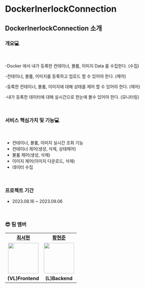 ﻿# DockerInerlockConnection
## DockerInerlockConnection 소개
### 개요💻

<br />

-Docker 에서 내가 등록한 컨테이너, 볼륨, 이미지 Data 를 수집한다. (수집)


-컨테이너, 볼륨, 이미지를 등록하고 업로드 할 수 있어야 한다. (제어)


-등록한 컨테이너, 볼륨, 이미지에 대해 상태를 제어 할 수 있어야 한다. (제어)


-내가 등록한 데이터에 대해 실시간으로 한눈에 볼수 있어야 한다. (모니터링)


<br/>

### 서비스 핵심가치 및 기능💻

<br />

- 컨테이너, 볼륨, 이미지 실시간 조회 기능
- 컨테이너 제어(생성, 삭제, 상태제어)
- 볼륨 제어(생성, 삭제)
- 이미지 제어(이미지 다운로드, 삭제)
- 데이터 수집 

<br/>


### 프로젝트 기간

-   2023.08.16 ~ 2023.09.06

<br/>

### 😎 팀 멤버

<table>
   <tr>
    <td align="center"><b><a href="https://github.com/horang-e">최서현</a></b></td>
    <td align="center"><b><a href="https://github.com/jinlobil">황현준</a></b></td>
  </tr>
  <tr>
     <td align="center"><a href="https://github.com/horang-e"><img src="https://avatars.githubusercontent.com/u/105104335?v=4" width="100px" /></a></td>
     <td align="center"><a href="https://github.com/jinlobil"><img src="https://avatars.githubusercontent.com/u/104722681?v=4" width="100px" /></a></td>
    
  </tr>
  <tr>
     <td align="center"><b>(VL)Frontend</b></td>
    <td align="center"><b>(L)Backend</b></td>
  </tr>
</table>

<br/>
<br/>
